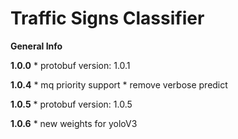 # Traffic Signs Classifier 

**General Info**

**1.0.0**
    * protobuf version: 1.0.1

**1.0.4**
    * mq priority support
    * remove verbose predict
    
**1.0.5**
    * protobuf version: 1.0.5
    
**1.0.6**
    * new weights for yoloV3